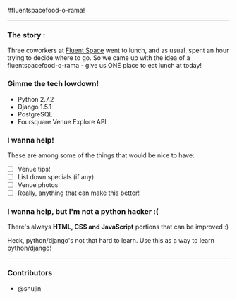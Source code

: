 #fluentspacefood-o-rama!
***
### The story :
Three coworkers at [Fluent Space](http://fluentspace.my) went to lunch, and as usual, spent an hour trying to decide where to go. So we came up with the idea of a fluentspacefood-o-rama - give us ONE place to eat lunch at today!

### Gimme the tech lowdown!

- Python 2.7.2
- Django 1.5.1
- PostgreSQL
- Foursquare Venue Explore API

### I wanna help!
These are among some of the things that would be nice to have:

- [ ] Venue tips!
- [ ] List down specials (if any)
- [ ] Venue photos
- [ ] Really, anything that can make this better!

### I wanna help, but I'm not a python hacker :(
There's always **HTML, CSS and JavaScript** portions that can be improved :)

Heck, python/django's not that hard to learn. Use this as a way to learn python/django!

***
### Contributors
- @shujin